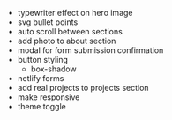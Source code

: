 - typewriter effect on hero image
- svg bullet points
- auto scroll between sections
- add photo to about section
- modal for form submission confirmation
- button styling
  - box-shadow
- netlify forms
- add real projects to projects section
- make responsive
- theme toggle
